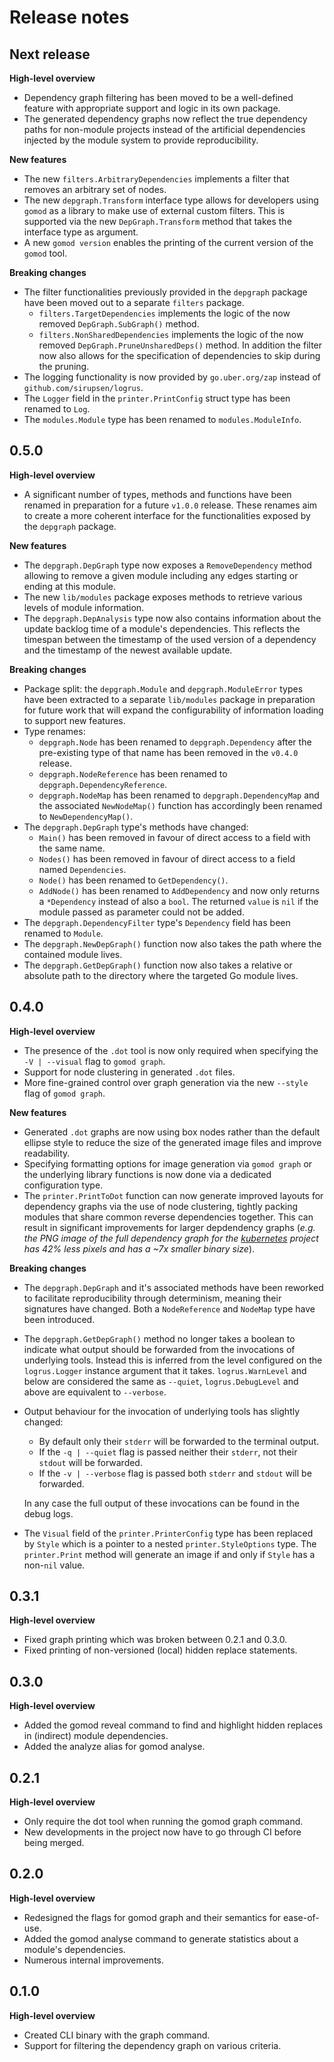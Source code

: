 # Release notes

## Next release

**High-level overview**

- Dependency graph filtering has been moved to be a well-defined feature with appropriate support
  and logic in its own package.
- The generated dependency graphs now reflect the true dependency paths for non-module projects
  instead of the artificial dependencies injected by the module system to provide reproducibility.

**New features**

- The new `filters.ArbitraryDependencies` implements a filter that removes an arbitrary set of
  nodes.
- The new `depgraph.Transform` interface type allows for developers using `gomod` as a library to
  make use of external custom filters. This is supported via the new `DepGraph.Transform` method
  that takes the interface type as argument.
- A new `gomod version` enables the printing of the current version of the `gomod` tool.

**Breaking changes**

- The filter functionalities previously provided in the `depgraph` package have been moved out to a
  separate `filters` package.
  - `filters.TargetDependencies` implements the logic of the now removed `DepGraph.SubGraph()`
    method.
  - `filters.NonSharedDependencies` implements the logic of the now removed
    `DepGraph.PruneUnsharedDeps()` method. In addition the filter now also allows for the
    specification of dependencies to skip during the pruning.
- The logging functionality is now provided by `go.uber.org/zap` instead of
  `github.com/sirupsen/logrus`.
- The `Logger` field in the `printer.PrintConfig` struct type has been renamed to `Log`.
- The `modules.Module` type has been renamed to `modules.ModuleInfo`.

## 0.5.0

**High-level overview**

- A significant number of types, methods and functions have been renamed in preparation for a
  future `v1.0.0` release. These renames aim to create a more coherent interface for the
  functionalities exposed by the `depgraph` package.

**New features**

- The `depgraph.DepGraph` type now exposes a `RemoveDependency` method allowing to remove a given
  module including any edges starting or ending at this module.
- The new `lib/modules` package exposes methods to retrieve various levels of module information.
- The `depgraph.DepAnalysis` type now also contains information about the update backlog time of
  a module's dependencies. This reflects the timespan between the timestamp of the used version of a
  dependency and the timestamp of the newest available update.

**Breaking changes**

- Package split: the `depgraph.Module` and `depgraph.ModuleError` types have been extracted to a
  separate `lib/modules` package in preparation for future work that will expand the configurability
  of information loading to support new features.
- Type renames:
  - `depgraph.Node` has been renamed to `depgraph.Dependency` after the pre-existing type of that
    name has been removed in the `v0.4.0` release.
  - `depgraph.NodeReference` has been renamed to `depgraph.DependencyReference`.
  - `depgraph.NodeMap` has been renamed to `depgraph.DependencyMap` and the associated
    `NewNodeMap()` function has accordingly been renamed to `NewDependencyMap()`.
- The `depgraph.DepGraph` type's methods have changed:
  - `Main()` has been removed in favour of direct access to a field with the same name.
  - `Nodes()` has been removed in favour of direct access to a field named `Dependencies`.
  - `Node()` has been renamed to `GetDependency()`.
  - `AddNode()` has been renamed to `AddDependency` and now only returns a `*Dependency` instead of
    also a `bool`. The returned `value` is `nil` if the module passed as parameter could not be
    added.
- The `depgraph.DependencyFilter` type's `Dependency` field has been renamed to `Module`.
- The `depgraph.NewDepGraph()` function now also takes the path where the contained module lives.
- The `depgraph.GetDepGraph()` function now also takes a relative or absolute path to the directory
  where the targeted Go module lives.

## 0.4.0

**High-level overview**

- The presence of the `.dot` tool is now only required when specifying the `-V | --visual` flag to
  `gomod graph`.
- Support for node clustering in generated `.dot` files.
- More fine-grained control over graph generation via the new `--style` flag of `gomod graph`.

**New features**

- Generated `.dot` graphs are now using box nodes rather than the default ellipse style to reduce
  the size of the generated image files and improve readability.
- Specifying formatting options for image generation via `gomod graph` or the underlying library
  functions is now done via a dedicated configuration type.
- The `printer.PrintToDot` function can now generate improved layouts for dependency graphs via the
  use of node clustering, tightly packing modules that share common reverse dependencies together.
  This can result in significant improvements for larger depdendency graphs (_e.g. the PNG image of
  the full dependency graph for the [kubernetes](https://github.com/kubernetes/kubernetes) project
  has 42% less pixels and has a ~7x smaller binary size_).

**Breaking changes**

- The `depgraph.DepGraph` and it's associated methods have been reworked to facilitate
  reproducibility through determinism, meaning their signatures have changed. Both a `NodeReference`
  and `NodeMap` type have been introduced.
- The `depgraph.GetDepGraph()` method no longer takes a boolean to indicate what output should be
  forwarded from the invocations of underlying tools. Instead this is inferred from the level
  configured on the `logrus.Logger` instance argument that it takes. `logrus.WarnLevel` and below
  are considered the same as `--quiet`, `logrus.DebugLevel` and above are equivalent to `--verbose`.
- Output behaviour for the invocation of underlying tools has slightly changed:
  - By default only their `stderr` will be forwarded to the terminal output.
  - If the `-q | --quiet` flag is passed neither their `stderr`, not their `stdout` will be
    forwarded.
  - If the `-v | --verbose` flag is passed both `stderr` and `stdout` will be forwarded.

  In any case the full output of these invocations can be found in the debug logs.
- The `Visual` field of the `printer.PrinterConfig` type has been replaced by `Style` which is a
  pointer to a nested `printer.StyleOptions` type. The `printer.Print` method will generate an
  image if and only if `Style` has a non-`nil` value.

## 0.3.1

**High-level overview**

- Fixed graph printing which was broken between 0.2.1 and 0.3.0.
- Fixed printing of non-versioned (local) hidden replace statements.

## 0.3.0

**High-level overview**

- Added the gomod reveal command to find and highlight hidden replaces in (indirect) module dependencies.
- Added the analyze alias for gomod analyse.

## 0.2.1

**High-level overview**

- Only require the dot tool when running the gomod graph command.
- New developments in the project now have to go through CI before being merged.

## 0.2.0

**High-level overview**

- Redesigned the flags for gomod graph and their semantics for ease-of-use.
- Added the gomod analyse command to generate statistics about a module's dependencies.
- Numerous internal improvements.

## 0.1.0

**High-level overview**

- Created CLI binary with the graph command.
- Support for filtering the dependency graph on various criteria.
